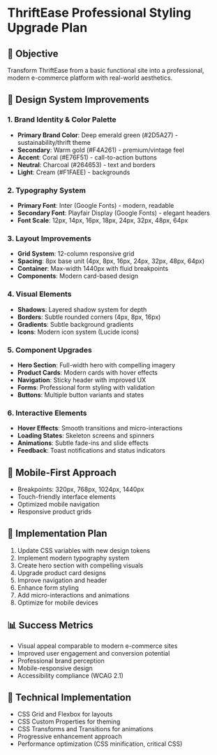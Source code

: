 # ThriftEase Professional Styling Upgrade Plan

## 🎯 Objective
Transform ThriftEase from a basic functional site into a professional, modern e-commerce platform with real-world aesthetics.

## 🎨 Design System Improvements

### 1. Brand Identity & Color Palette
- **Primary Brand Color**: Deep emerald green (#2D5A27) - sustainability/thrift theme
- **Secondary**: Warm gold (#F4A261) - premium/vintage feel
- **Accent**: Coral (#E76F51) - call-to-action buttons
- **Neutral**: Charcoal (#264653) - text and borders
- **Light**: Cream (#F1FAEE) - backgrounds

### 2. Typography System
- **Primary Font**: Inter (Google Fonts) - modern, readable
- **Secondary Font**: Playfair Display (Google Fonts) - elegant headers
- **Font Scale**: 12px, 14px, 16px, 18px, 24px, 32px, 48px, 64px

### 3. Layout Improvements
- **Grid System**: 12-column responsive grid
- **Spacing**: 8px base unit (4px, 8px, 16px, 24px, 32px, 48px, 64px)
- **Container**: Max-width 1440px with fluid breakpoints
- **Components**: Modern card-based design

### 4. Visual Elements
- **Shadows**: Layered shadow system for depth
- **Borders**: Subtle rounded corners (4px, 8px, 16px)
- **Gradients**: Subtle background gradients
- **Icons**: Modern icon system (Lucide icons)

### 5. Component Upgrades
- **Hero Section**: Full-width hero with compelling imagery
- **Product Cards**: Modern cards with hover effects
- **Navigation**: Sticky header with improved UX
- **Forms**: Professional form styling with validation
- **Buttons**: Multiple button variants and states

### 6. Interactive Elements
- **Hover Effects**: Smooth transitions and micro-interactions
- **Loading States**: Skeleton screens and spinners
- **Animations**: Subtle fade-ins and slide effects
- **Feedback**: Toast notifications and status indicators

## 📱 Mobile-First Approach
- Breakpoints: 320px, 768px, 1024px, 1440px
- Touch-friendly interface elements
- Optimized mobile navigation
- Responsive product grids

## 🚀 Implementation Plan
1. Update CSS variables with new design tokens
2. Implement modern typography system
3. Create hero section with compelling visuals
4. Upgrade product card designs
5. Improve navigation and header
6. Enhance form styling
7. Add micro-interactions and animations
8. Optimize for mobile devices

## 📊 Success Metrics
- Visual appeal comparable to modern e-commerce sites
- Improved user engagement and conversion potential
- Professional brand perception
- Mobile-responsive design
- Accessibility compliance (WCAG 2.1)

## 🔧 Technical Implementation
- CSS Grid and Flexbox for layouts
- CSS Custom Properties for theming
- CSS Transforms and Transitions for animations
- Progressive enhancement approach
- Performance optimization (CSS minification, critical CSS)
